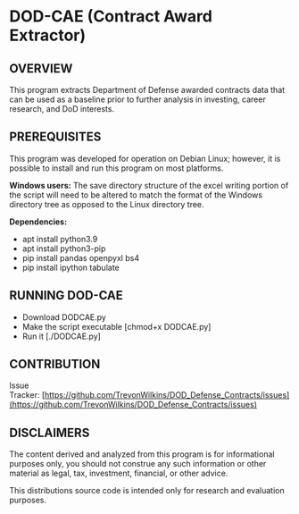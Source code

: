 
# DOD-CAE (Contract Award Extractor)

## OVERVIEW
This program extracts Department of Defense awarded contracts data that can be used as a baseline prior to further analysis in investing, career research, and DoD interests.

## PREREQUISITES

This program was developed for operation on Debian Linux; however, it is possible to install and run this program on most platforms.
 
**Windows  users:** 
The save directory structure of the excel writing portion of the script will need to be altered to match the format of the Windows directory tree as opposed to the Linux directory tree.

**Dependencies:**

- apt install python3.9
- apt install python3-pip
- pip install pandas openpyxl bs4 
- pip install ipython tabulate

## RUNNING  DOD-CAE

- Download DODCAE.py
- Make the script executable [chmod+x DODCAE.py]
- Run it [./DODCAE.py]

## CONTRIBUTION
Issue Tracker: [https://github.com/TrevonWilkins/DOD_Defense_Contracts/issues](https://github.com/TrevonWilkins/DOD_Defense_Contracts/issues)


## DISCLAIMERS

The content derived and analyzed from this program is for informational purposes only, you should not construe any such information or other material as legal, tax, investment, financial, or other advice.


This distributions source code is intended only for research and evaluation purposes.
